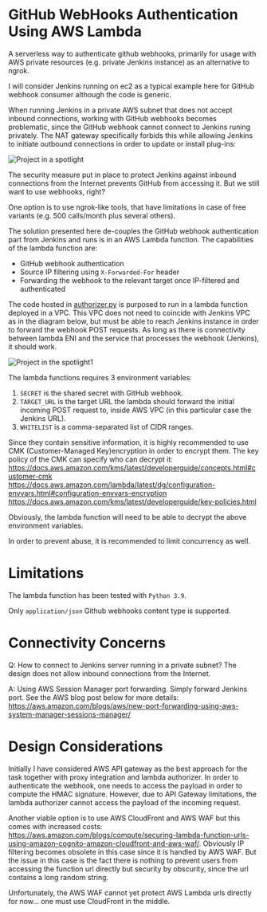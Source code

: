 # GitHub WebHooks Authentication Using AWS Lambda
A serverless way to authenticate github webhooks, primarily for usage with AWS private resources (e.g. private Jenkins instance) as an alternative to ngrok.

I will consider Jenkins running on ec2 as a typical example here for GitHub webhook consumer although the code is generic.

When running Jenkins in a private AWS subnet that does not accept inbound connections, working with GitHub webhooks becomes problematic, since the GitHub webhook cannot connect to Jenkins runing privately. The NAT gateway specifically forbids this while allowing Jenkins to initiate outbound connections in order to update or install plug-ins:

![Project in a spotlight](https://github.com/lepadatu/aws-github-webhook-authentification/assets/16731864/92de8a2a-2b7f-496e-a2a2-dcf68ab652fd)

The security measure put in place to protect Jenkins against inbound connections from the Internet prevents GitHub from accessing it. But we still want to use webhooks, right?

One option is to use ngrok-like tools, that have limitations in case of free variants (e.g. 500 calls/month plus several others).

The solution presented here de-couples the GitHub webhook authentication part from Jenkins and runs is in an AWS Lambda function. The capabilities of the lambda function are:

- GitHub webhook authentication
- Source IP filtering using `X-Forwarded-For` header
- Forwarding the webhook to the relevant target once IP-filtered and authenticated

The code hosted in [authorizer.py](authorizer.py) is purposed to run in a lambda function deployed in a VPC. This VPC does not need to coincide with Jenkins VPC as in the diagram below, but must be able to reach Jenkins instance in order to forward the webhook POST requests. As long as there is connectivity between lambda ENI and the service that processes the webhook (Jenkins), it should work.

![Project in the spotlight1](https://github.com/lepadatu/aws-github-webhook-authentification/assets/16731864/abf32bfa-7877-4e44-80a9-89488d836089)


The lambda functions requires 3 environment variables:
1. `SECRET` is the shared secret with GitHub webhook.
2. `TARGET_URL` is the target URL the lambda should forward the initial incoming POST request to, inside AWS VPC (in this particular case the Jenkins URL).
3. `WHITELIST` is a comma-separated list of CIDR ranges.

Since they contain sensitive information, it is highly recommended to use CMK (Customer-Managed Key)encryption in order to encrypt them. The key policy of the CMK can specify who can decrypt it:
https://docs.aws.amazon.com/kms/latest/developerguide/concepts.html#customer-cmk
https://docs.aws.amazon.com/lambda/latest/dg/configuration-envvars.html#configuration-envvars-encryption
https://docs.aws.amazon.com/kms/latest/developerguide/key-policies.html

Obviously, the lambda function will need to be able to decrypt the above environment variables.

In order to prevent abuse, it is recommended to limit concurrency as well.

# Limitations

The lambda function has been tested with `Python 3.9`.

Only `application/json` Github webhooks content type is supported.

# Connectivity Concerns
Q: How to connect to Jenkins server running in a private subnet? The design does not allow inbound connections from the Internet.

A: Using AWS Session Manager port forwarding. Simply forward Jenkins port. See the AWS blog post below for more details:
https://aws.amazon.com/blogs/aws/new-port-forwarding-using-aws-system-manager-sessions-manager/


# Design Considerations
Initially I have considered AWS API gateway as the best approach for the task together with proxy integration and lambda authorizer. In order to authenticate the webhook, one needs to access the payload in order to compute the HMAC signature. However, due to API Gateway limitations, the lambda authorizer cannot access the payload of the incoming request. 

Another viable option is to use AWS CloudFront and AWS WAF but this comes with increased costs: https://aws.amazon.com/blogs/compute/securing-lambda-function-urls-using-amazon-cognito-amazon-cloudfront-and-aws-waf/. Obviously IP filtering becomes obsolete in this case since it is handled by AWS WAF. But the issue in this case is the fact there is nothing to prevent users from accessing the function url directly but security by obscurity, since the url contains a long random string.

Unfortunately, the AWS WAF cannot yet protect AWS Lambda urls directly for now... one must use CloudFront in the middle.
